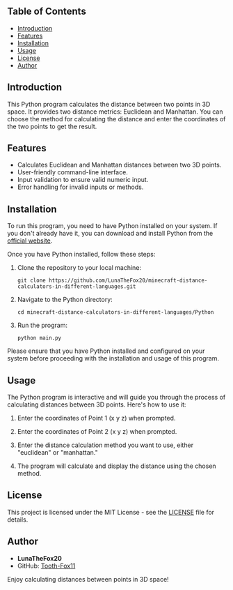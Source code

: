 ## Table of Contents

- [Introduction](#introduction)
- [Features](#features)
- [Installation](#installation)
- [Usage](#usage)
- [License](#license)
- [Author](#author)

## Introduction

This Python program calculates the distance between two points in 3D space. It provides two distance metrics: Euclidean and Manhattan. You can choose the method for calculating the distance and enter the coordinates of the two points to get the result.

## Features

- Calculates Euclidean and Manhattan distances between two 3D points.
- User-friendly command-line interface.
- Input validation to ensure valid numeric input.
- Error handling for invalid inputs or methods.

## Installation

To run this program, you need to have Python installed on your system. If you don't already have it, you can download and install Python from the [official website](https://www.python.org/downloads/).

Once you have Python installed, follow these steps:

1. Clone the repository to your local machine:

    ```shell
    git clone https://github.com/LunaTheFox20/minecraft-distance-calculators-in-different-languages.git
    ```

2. Navigate to the Python directory:

    ```shell
    cd minecraft-distance-calculators-in-different-languages/Python
    ```

3. Run the program:

    ```shell
    python main.py
    ```

Please ensure that you have Python installed and configured on your system before proceeding with the installation and usage of this program.

## Usage

The Python program is interactive and will guide you through the process of calculating distances between 3D points. Here's how to use it:

1. Enter the coordinates of Point 1 (x y z) when prompted.

2. Enter the coordinates of Point 2 (x y z) when prompted.

3. Enter the distance calculation method you want to use, either "euclidean" or "manhattan."

4. The program will calculate and display the distance using the chosen method.

## License

This project is licensed under the MIT License - see the [LICENSE](https://github.com/LunaTheFox20/minecraft-distance-calculators-in-different-languages/blob/main/LICENSE) file for details.

## Author

- **LunaTheFox20**
- GitHub: [Tooth-Fox11](https://github.com/LunaTheFox20)

Enjoy calculating distances between points in 3D space!
